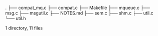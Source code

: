 .
├── compat_mq.c
├── compat.c
├── Makefile
├── mqueue.c
├── msg.c
├── msgutil.c
├── NOTES.md
├── sem.c
├── shm.c
├── util.c
└── util.h

1 directory, 11 files
